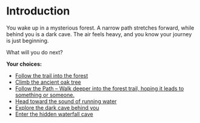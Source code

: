 # Introduction

You wake up in a mysterious forest. A narrow path stretches forward, while behind you is a dark cave.
The air feels heavy, and you know your journey is just beginning.

What will you do next?

**Your choices:**
- [Follow the trail into the forest](forest-trail.md)
- [Climb the ancient oak tree](oak-tree.md)
- [Follow the Path – Walk deeper into the forest trail, hoping it leads to something or someone.](follow-the-path.md)
- [Head toward the sound of running water](river.md)
- [Explore the dark cave behind you](cave.md)
- [Enter the hidden waterfall cave](waterfall-cave.md)
